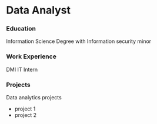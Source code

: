 # Data Analyst

### Education
Information Science Degree with Information security minor

### Work Experience
DMI IT Intern

### Projects
Data analytics projects
- project 1
- project 2

